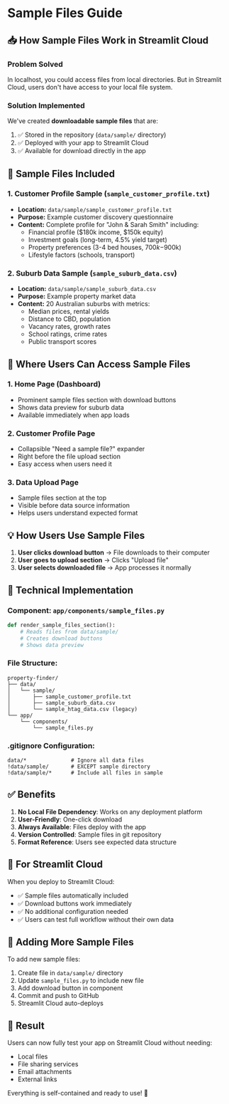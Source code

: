 # Sample Files Guide

## 📥 How Sample Files Work in Streamlit Cloud

### Problem Solved
In localhost, you could access files from local directories. But in Streamlit Cloud, users don't have access to your local file system.

### Solution Implemented
We've created **downloadable sample files** that are:
1. ✅ Stored in the repository (`data/sample/` directory)
2. ✅ Deployed with your app to Streamlit Cloud
3. ✅ Available for download directly in the app

## 📂 Sample Files Included

### 1. Customer Profile Sample (`sample_customer_profile.txt`)
- **Location:** `data/sample/sample_customer_profile.txt`
- **Purpose:** Example customer discovery questionnaire
- **Content:** Complete profile for "John & Sarah Smith" including:
  - Financial profile ($180k income, $150k equity)
  - Investment goals (long-term, 4.5% yield target)
  - Property preferences (3-4 bed houses, $700k-$900k)
  - Lifestyle factors (schools, transport)

### 2. Suburb Data Sample (`sample_suburb_data.csv`)
- **Location:** `data/sample/sample_suburb_data.csv`
- **Purpose:** Example property market data
- **Content:** 20 Australian suburbs with metrics:
  - Median prices, rental yields
  - Distance to CBD, population
  - Vacancy rates, growth rates
  - School ratings, crime rates
  - Public transport scores

## 🎯 Where Users Can Access Sample Files

### 1. **Home Page (Dashboard)**
- Prominent sample files section with download buttons
- Shows data preview for suburb data
- Available immediately when app loads

### 2. **Customer Profile Page**
- Collapsible "Need a sample file?" expander
- Right before the file upload section
- Easy access when users need it

### 3. **Data Upload Page**
- Sample files section at the top
- Visible before data source information
- Helps users understand expected format

## 💡 How Users Use Sample Files

1. **User clicks download button** → File downloads to their computer
2. **User goes to upload section** → Clicks "Upload file"
3. **User selects downloaded file** → App processes it normally

## 🔧 Technical Implementation

### Component: `app/components/sample_files.py`
```python
def render_sample_files_section():
    # Reads files from data/sample/
    # Creates download buttons
    # Shows data preview
```

### File Structure:
```
property-finder/
├── data/
│   └── sample/
│       ├── sample_customer_profile.txt
│       ├── sample_suburb_data.csv
│       └── sample_htag_data.csv (legacy)
└── app/
    └── components/
        └── sample_files.py
```

### .gitignore Configuration:
```gitignore
data/*              # Ignore all data files
!data/sample/       # EXCEPT sample directory
!data/sample/*      # Include all files in sample
```

## ✅ Benefits

1. **No Local File Dependency**: Works on any deployment platform
2. **User-Friendly**: One-click download
3. **Always Available**: Files deploy with the app
4. **Version Controlled**: Sample files in git repository
5. **Format Reference**: Users see expected data structure

## 🚀 For Streamlit Cloud

When you deploy to Streamlit Cloud:
- ✅ Sample files automatically included
- ✅ Download buttons work immediately
- ✅ No additional configuration needed
- ✅ Users can test full workflow without their own data

## 📝 Adding More Sample Files

To add new sample files:

1. Create file in `data/sample/` directory
2. Update `sample_files.py` to include new file
3. Add download button in component
4. Commit and push to GitHub
5. Streamlit Cloud auto-deploys

## 🎉 Result

Users can now fully test your app on Streamlit Cloud without needing:
- Local files
- File sharing services
- Email attachments
- External links

Everything is self-contained and ready to use! 🚀
